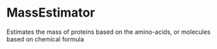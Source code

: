 # MassEstimator
Estimates the mass of proteins based on the amino-acids, or molecules based on chemical formula
